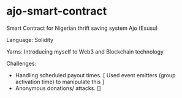 # ajo-smart-contract
Smart Contract for Nigerian thrift saving system Ajo (Esusu)

Language: Solidity

Yarns:
Introducing myself to Web3 and Blockchain technology

Challenges:

- Handling scheduled payout times. [ Used event emitters (group activation time) to manipulate this ]
- Anonymous donations/ attacks. []
